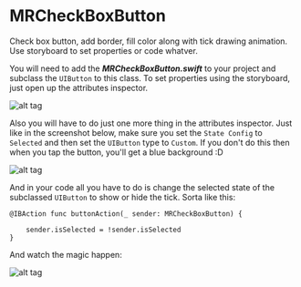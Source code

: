 # MRCheckBoxButton
Check box button, add border, fill color along with tick drawing animation. Use storyboard to set properties or code whatver. 

You will need to add the ***MRCheckBoxButton.swift*** to your project and subclass the `UIButton` to this class.
To set properties using the storyboard, just open up the attributes inspector.

![alt tag](http://i.imgur.com/riyWSA5.png) 

Also you will have to do just one more thing in the attributes inspector.
Just like in the screenshot below, make sure you set the `State Config` to `Selected` and then set the `UIButton` type to `Custom`. If you don't do this then when you tap the button, you'll get a blue background :D

![alt tag](http://i.imgur.com/ojWi3pm.png) 

And in your code all you have to do is change the selected state of the subclassed `UIButton` to show or hide the tick. Sorta like this:

    @IBAction func buttonAction(_ sender: MRCheckBoxButton) {
        
        sender.isSelected = !sender.isSelected
    }

And watch the magic happen:

![alt tag](https://media.giphy.com/media/3FD60EilTL8Jy/giphy.gif)
